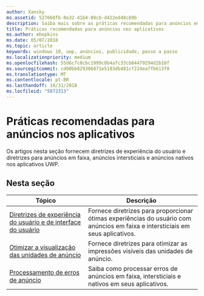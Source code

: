 ```yaml
---
author: Xansky
ms.assetid: 527660fb-8e32-41b4-89cb-d422ed48c69b
description: Saiba mais sobre as práticas recomendadas para anúncios em aplicativos, incluindo as diretrizes de experiência do usuário e processamento de erros.
title: Práticas recomendadas para anúncios nos aplicativos
ms.author: mhopkins
ms.date: 05/07/2018
ms.topic: article
keywords: windows 10, uwp, anúncios, publicidade, passo a passo
ms.localizationpriority: medium
ms.openlocfilehash: 55d6c7c0cbc1999c0b4afc33cb84479294d2b18f
ms.sourcegitcommit: cd00bb829306871e5103db481cf224ea7fb613f0
ms.translationtype: MT
ms.contentlocale: pt-BR
ms.lasthandoff: 10/31/2018
ms.locfileid: "5872313"
---
```

# <a name="best-practices-for-ads-in-apps"></a>Práticas recomendadas para anúncios nos aplicativos

Os artigos nesta seção fornecem diretrizes de experiência do usuário e diretrizes para anúncios em faixa, anúncios intersticiais e anúncios nativos nos aplicativos UWP.

## <a name="in-this-section"></a>Nesta seção

|  Tópico    | Descrição |               
|----------|-------|
| [Diretrizes de experiência do usuário e de interface do usuário](ui-and-user-experience-guidelines.md) | Fornece diretrizes para proporcionar ótimas experiências do usuário com anúncios em faixa e intersticiais em seus aplicativos. |
| [Otimizar a visualização das unidades de anúncio](optimize-ad-unit-viewability.md) | Fornece diretrizes para otimizar as impressões visíveis das unidades de anúncio. |
| [Processamento de erros de anúncio](error-handling-with-advertising-libraries.md)     |  Saiba como processar erros de anúncios em faixa, intersticiais e nativos em seus aplicativos.          |



 

 

